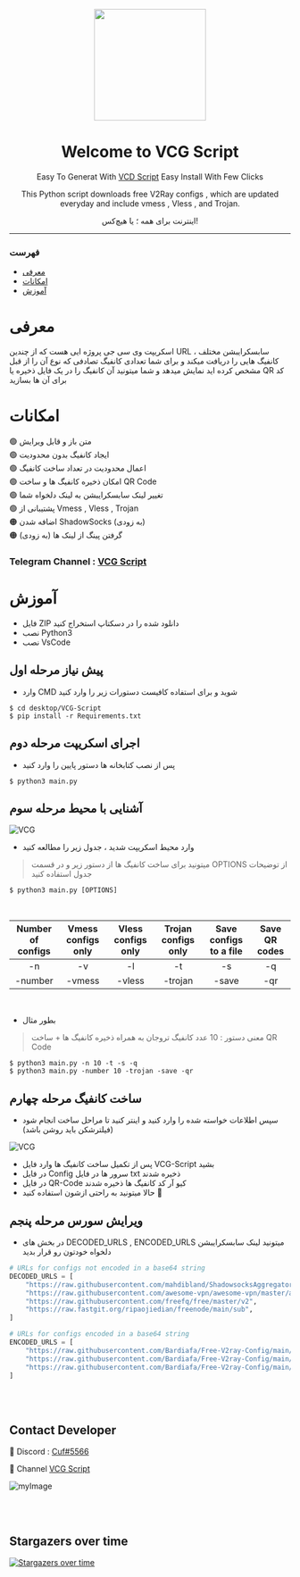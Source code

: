 <p align="center">
  <a href="https://github.com/RealCuf/V2Ray-Config-Downloader" target="_blank" rel="noopener noreferrer">
    <picture>
      <img width="200" height="200" src="https://i.ibb.co/khZMnP5/R-Copy.png">
    </picture>
  </a>
</p>

<h1 align="center"/>Welcome to VCG Script</h1>

<p align="center">
Easy To Generat With <a href="https://github.com/RealCuf/V2Ray-Config-Downloader">VCD Script</a> Easy Install With Few Clicks
</p>

<p align="center">This Python script downloads free V2Ray configs , which are updated everyday and include vmess , Vless , and Trojan.</p>
<p align="center">اینترنت برای همه ؛ یا هیچ‌کس!</p>
<hr>

### فهرست
- [معرفی](#معرفی)<br>
- [امکانات](#امکانات)<br>
- [آموزش](#آموزش) <br>
# معرفی
اسکریپت وی سی جی پروژه ایی هست که از چندین URL سابسکرایبشن مختلف ، کانفیگ هایی را دریافت میکند و برای شما تعدادی کانفیگ تصادفی که نوع آن را از قبل مشخص کرده اید نمایش میدهد و شما میتونید آن‌ کانفیگ را در یک فایل ذخیره یا QR کد برای آن‌ ها بسازید


# امکانات
:green_circle: متن باز و قابل ویرایش <br>
:green_circle: ایجاد کانفیگ بدون محدودیت <br>
:green_circle: اعمال محدودیت در تعداد ساخت کانفیگ<br>
:green_circle: امکان ذخیره کانفیگ ها و ساخت QR Code<br>
:green_circle: تغییر لینک سابسکرایبشن به لینک دلخواه شما<br>
:green_circle: پشتیبانی از Vmess , Vless , Trojan<br>
:orange_circle: اضافه شدن ShadowSocks (به زودی)<br>
:orange_circle: گرفتن پینگ از لینک ها (به زودی)<br>

### Telegram Channel : [VCG Script](http://discordapp.com/users/767770096319201290)

# آموزش


- فایل ZIP دانلود شده را در دسکتاپ استخراج کنید
- نصب Python3
- نصب VsCode
## پیش نیاز مرحله اول
- وارد CMD شوید و برای استفاده کافیست دستورات زیر را وارد کنید
```
$ cd desktop/VCG-Script
$ pip install -r Requirements.txt
```
## اجرای اسکریپت مرحله دوم
- پس از نصب کتابخانه ها دستور پایین را وارد کنید
```
$ python3 main.py
```
## آشنایی با محیط مرحله سوم
<a><img alt="VCG" src="https://i.ibb.co/khjHZfH/image.png"></a>
- وارد محیط اسکریپت شدید ، جدول زیر را مطالعه کنید
> میتونید برای ساخت کانفیگ ها از دستور زیر و در قسمت OPTIONS از توضیحات جدول استفاده کنید 
````
$ python3 main.py [OPTIONS]
````
<br>

|Number of configs|Vmess configs only|Vless configs only|Trojan configs only|Save configs to a file|Save QR codes|
|:---:|:---:|:---:|:---:|:---:|:---:|
|-n| -v| -l| -t| -s| -q|
|-number| -vmess| -vless| -trojan| -save| -qr|

<br>

- بطور مثال
> معنی دستور : 10 عدد کانفیگ تروجان به همراه ذخیره کانفیگ ها + ساخت QR Code 

````
$ python3 main.py -n 10 -t -s -q
$ python3 main.py -number 10 -trojan -save -qr
````
## ساخت کانفیگ مرحله چهارم
- سپس اطلاعات خواسته شده را وارد کنید و اینتر کنید تا مراحل ساخت انجام شود (فیلترشکن باید روشن باشد)

<a><img alt="VCG" src="https://i.ibb.co/H7fYhvM/image-2023-05-18-18-35-54.png"></a>
- پس از تکمیل ساخت کانفیگ ها وارد فایل VCG-Script بشید 
- در فایل Config سرور ها در فایل txt ذخیره شدند
- در فایل QR-Code کیو آر کد کانفیگ ها ذخیره شدند
- حالا میتونید به راحتی ازشون استفاده کنید 🎁

## ویرایش سورس مرحله پنجم
- در بخش های DECODED_URLS , ENCODED_URLS میتونید لینک سابسکرایبشن دلخواه خودتون رو قرار بدید
```python
# URLs for configs not encoded in a base64 string
DECODED_URLS = [
    "https://raw.githubusercontent.com/mahdibland/ShadowsocksAggregator/master/sub/sub_merge.txt",
    "https://raw.githubusercontent.com/awesome-vpn/awesome-vpn/master/all",
    "https://raw.githubusercontent.com/freefq/free/master/v2",
    "https://raw.fastgit.org/ripaojiedian/freenode/main/sub",
]

# URLs for configs encoded in a base64 string
ENCODED_URLS = [
    "https://raw.githubusercontent.com/Bardiafa/Free-V2ray-Config/main/Splitted-By-Protocol/vmess.txt",
    "https://raw.githubusercontent.com/Bardiafa/Free-V2ray-Config/main/Splitted-By-Protocol/vless.txt",
    "https://raw.githubusercontent.com/Bardiafa/Free-V2ray-Config/main/Splitted-By-Protocol/trojan.txt",
]
```
<br>
<br>

## Contact Developer

💎 Discord : [Cuf#5566](http://discordapp.com/users/767770096319201290)

💎 Channel  [VCG Script](http://discordapp.com/users/767770096319201290)

![myImage](https://media.giphy.com/media/XRB1uf2F9bGOA/giphy.gif)

<br>
<br>

## Stargazers over time

[![Stargazers over time](https://starchart.cc/wizwizdev/wizwizxui-timebot.svg)](https://starchart.cc/wizwizdev/wizwizxui-timebot)
